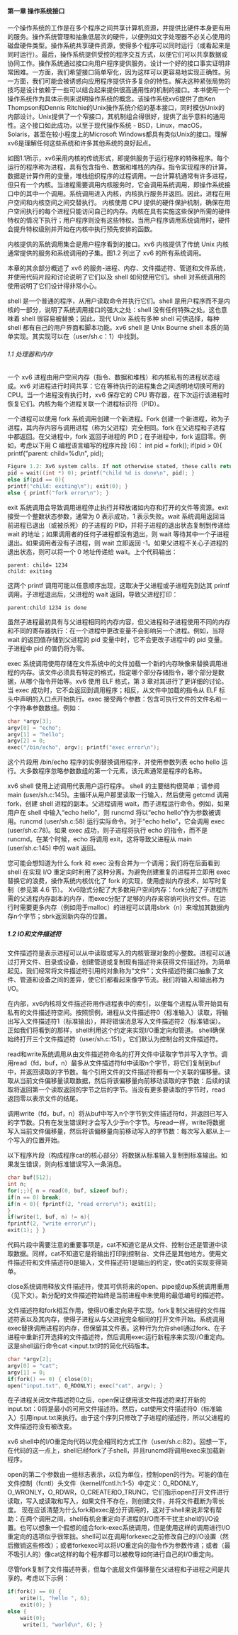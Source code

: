 #### 第一章 操作系统接口
一个操作系统的工作是在多个程序之间共享计算机资源，并提供比硬件本身更有用的服务。操作系统管理和抽象低层次的硬件，以便例如文字处理器不必关心使用的磁盘硬件类型。操作系统共享硬件资源，使得多个程序可以同时运行（或看起来是同时运行）。最后，操作系统提供受控的程序交互方式，以便它们可以共享数据或协同工作。操作系统通过接口向用户程序提供服务。设计一个好的接口事实证明非常困难。一方面，我们希望接口简单窄化，因为这样可以更容易地实现正确性。另一方面，我们可能会被诱惑向应用程序提供许多复杂的特性。解决这种紧张局势的技巧是设计依赖于一些可以结合起来提供很高通用性的机制的接口。本书使用一个操作系统作为具体示例来说明操作系统的概念。该操作系统xv6提供了由Ken Thompson和Dennis Ritchie的Unix操作系统介绍的基本接口，同时模仿Unix的内部设计。Unix提供了一个窄接口，其机制组合得很好，提供了出乎意料的通用性。这个接口如此成功，以至于现代操作系统 - BSD，Linux，macOS，Solaris，甚至在较小程度上的Microsoft Windows都具有类似Unix的接口。理解xv6是理解任何这些系统和许多其他系统的良好起点。

如图1.1所示，xv6采用内核的传统形式，即提供服务于运行程序的特殊程序。每个运行的程序称为进程，具有包含指令、数据和堆栈的内存。指令实现程序的计算，数据是计算作用的变量，堆栈组织程序的过程调用。一台计算机通常有许多进程，但只有一个内核。当进程需要调用内核服务时，它会调用系统调用，即操作系统接口中的其中一个调用。系统调用进入内核，内核执行服务并返回。因此，进程在用户空间和内核空间之间交替执行。
内核使用 CPU 提供的硬件保护机制，确保在用户空间执行的每个进程只能访问自己的内存。内核在具有实施这些保护所需的硬件特权的情况下执行；用户程序则没有这些特权。当用户程序调用系统调用时，硬件会提升特权级别并开始在内核中执行预先安排的函数。

内核提供的系统调用集合是用户程序看到的接口。xv6 内核提供了传统 Unix 内核通常提供的服务和系统调用的子集。图1.2 列出了 xv6 的所有系统调用。

本章的其余部分概述了 xv6 的服务-进程、内存、文件描述符、管道和文件系统，并使用代码片段和讨论说明了它们以及 shell 如何使用它们。shell 对系统调用的使用说明了它们设计得非常小心。

shell 是一个普通的程序，从用户读取命令并执行它们。shell 是用户程序而不是内核的一部分，说明了系统调用接口的强大之处：shell 没有任何特殊之处。这也意味着 shell 很容易被替换；因此，现代 Unix 系统有多种 shell 可供选择，每种 shell 都有自己的用户界面和脚本功能。xv6 shell 是 Unix Bourne shell 本质的简单实现。其实现可以在（user/sh.c：1）中找到。
###### 1.1 处理器和内存
一个 xv6 进程由用户空间内存（指令、数据和堆栈）和内核私有的进程状态组成。xv6 对进程进行时间共享：它在等待执行的进程集合之间透明地切换可用的 CPU。当一个进程没有执行时，xv6 保存它的 CPU 寄存器，在下次运行该进程时恢复它们。内核为每个进程关联一个进程标识符（PID）。

一个进程可以使用 fork 系统调用创建一个新进程。Fork 创建一个新进程，称为子进程，其内存内容与调用进程（称为父进程）完全相同。fork 在父进程和子进程中都返回。在父进程中，fork 返回子进程的 PID；在子进程中，fork 返回零。例如，考虑以下用 C 编程语言编写的程序片段 [6]：
int pid = fork(); if(pid > 0){ printf("parent: child=%d\n", pid);
```c++
Figure 1.2: Xv6 system calls. If not otherwise stated, these calls return 0 for no error, and -1 if there’s an error. 
pid = wait((int *) 0); printf("child %d is done\n", pid); } 
else if(pid == 0){ 
printf("child: exiting\n"); exit(0); } 
else { printf("fork error\n"); }
```
exit 系统调用会导致调用进程停止执行并释放诸如内存和打开的文件等资源。exit 接受一个整数状态参数，通常为 0 表示成功，1 表示失败。wait 系统调用返回当前进程已退出（或被杀死）的子进程的 PID，并将子进程的退出状态复制到传递给 wait 的地址；如果调用者的任何子进程都没有退出，则 wait 等待其中一个子进程退出。如果调用者没有子进程，则 wait 立即返回 -1。如果父进程不关心子进程的退出状态，则可以将一个 0 地址传递给 wait。上个代码输出：
```
parent: child= 1234
child: exiting
```
这两个 printf 调用可能以任意顺序出现，这取决于父进程或子进程先到达其 printf 调用。子进程退出后，父进程的 wait 返回，导致父进程打印：
```
parent:child 1234 is done
```
虽然子进程最初具有与父进程相同的内存内容，但父进程和子进程使用不同的内存和不同的寄存器执行：在一个进程中更改变量不会影响另一个进程。例如，当将 wait 的返回值存储到父进程的 pid 变量中时，它不会更改子进程中的 pid 变量。子进程中 pid 的值仍将为零。

exec 系统调用使用存储在文件系统中的文件加载一个新的内存映像来替换调用进程的内存。该文件必须具有特定的格式，指定哪个部分存储指令，哪个部分是数据，从哪个指令开始等。xv6 使用 ELF 格式，第 3 章对其进行了更详细的讨论。当 exec 成功时，它不会返回到调用程序；相反，从文件中加载的指令从 ELF 标头中声明的入口点开始执行。exec 接受两个参数：包含可执行文件的文件名和一个字符串参数数组。例如：
```c++
char *argv[3]; 
argv[0] = "echo"; 
argv[1] = "hello"; 
argv[2] = 0; 
exec("/bin/echo", argv); printf("exec error\n");
```
这个片段用 /bin/echo 程序的实例替换调用程序，并使用参数列表 echo hello 运行。大多数程序忽略参数数组的第一个元素，该元素通常是程序的名称。

xv6 shell 使用上述调用代表用户运行程序。 shell 的主要结构很简单；请参阅 main (user/sh.c:145)。主循环从用户那里读取一行输入，然后使用 getcmd 调用 fork，创建 shell 进程的副本。父进程调用 wait，而子进程运行命令。例如，如果用户在 shell 中输入“echo hello”，则 runcmd 将以“echo hello”作为参数被调用。runcmd (user/sh.c:58) 运行实际命令。对于“echo hello”，它会调用 exec (user/sh.c:78)。如果 exec 成功，则子进程将执行 echo 的指令，而不是 runcmd。在某个时候，echo 将调用 exit，这将导致父进程从 main (user/sh.c:145) 中的 wait 返回。

您可能会想知道为什么 fork 和 exec 没有合并为一个调用；我们将在后面看到 shell 在实现 I/O 重定向时利用了这种分离。为避免创建重复的进程并立即用 exec 替换它的浪费，操作系统内核优化了 fork 的实现，使用虚拟内存技术，如写时复制（参见第 4.6 节）。
Xv6隐式分配了大多数用户空间内存：fork分配了子进程所需的父进程内存副本的内存，而exec分配了足够的内存来容纳可执行文件。在运行时需要更多内存（例如用于malloc）的进程可以调用sbrk（n）来增加其数据内存n个字节；sbrk返回新内存的位置。
##### 1.2 IO和文件描述符
文件描述符是表示进程可以从中读取或写入的内核管理对象的小整数。进程可以通过打开文件、目录或设备，创建管道或复制现有描述符来获得文件描述符。为简单起见，我们经常将文件描述符引用的对象称为“文件”；文件描述符接口抽象了文件、管道和设备之间的差异，使它们都看起来像字节流。我们将输入和输出称为 I/O。

在内部，xv6内核将文件描述符用作进程表中的索引，以便每个进程从零开始具有私有的文件描述符空间。按照惯例，进程从文件描述符0（标准输入）读取，将输出写入文件描述符1（标准输出），并将错误消息写入文件描述符2（标准错误）。正如我们将看到的那样，shell利用这个约定来实现I/O重定向和管道。 shell确保始终打开三个文件描述符（user/sh.c:151），它们默认为控制台的文件描述符。

read和write系统调用从由文件描述符命名的打开文件中读取字节并写入字节。调用read（fd，buf，n）最多从文件描述符fd中读取n个字节，将它们复制到buf中，并返回读取的字节数。每个引用文件的文件描述符都有一个关联的偏移量。读取从当前文件偏移量读取数据，然后将该偏移量向前移动读取的字节数：后续的读取将返回第一个读取返回的字节之后的字节。当没有更多要读取的字节时，read返回零以表示文件的结尾。

调用write（fd，buf，n）将从buf中写入n个字节到文件描述符fd，并返回已写入的字节数。只有在发生错误时才会写入少于n个字节。与read一样，write将数据写入当前文件偏移量，然后将该偏移量向前移动写入的字节数：每次写入都从上一个写入的位置开始。

以下程序片段（构成程序cat的核心部分）将数据从标准输入复制到标准输出。如果发生错误，则向标准错误写入一条消息。
```c++
char buf[512]; 
int n; 
for(;;){ n = read(0, buf, sizeof buf); 
if(n == 0) break; 
if(n < 0){ fprintf(2, "read error\n"); exit(1); 
}
if(write(1, buf, n) != n){ 
fprintf(2, "write error\n");
exit(1); } }
```
代码片段中需要注意的重要事项是，cat不知道它是从文件、控制台还是管道中读取数据。同样，cat不知道它是将输出打印到控制台、文件还是其他地方。使用文件描述符和文件描述符0是输入，文件描述符1是输出的约定，使cat的实现变得简单。

close系统调用释放文件描述符，使其可供将来的open、pipe或dup系统调用重用（见下文）。新分配的文件描述符始终是当前进程中未使用的最低编号的描述符。

文件描述符和fork相互作用，使得I/O重定向易于实现。fork复制父进程的文件描述符表以及其内存，使得子进程从与父进程完全相同的打开文件开始。系统调用exec替换调用进程的内存，但保留其文件表。这种行为允许shell通过fork、在子进程中重新打开选择的文件描述符，然后调用exec运行新程序来实现I/O重定向。这是shell运行命令cat <input.txt时的简化代码版本。
```c++
char *argv[2]; 
argv[0] = "cat"; 
argv[1] = 0; 
if(fork() == 0) { close(0); 
open("input.txt", O_RDONLY); exec("cat", argv); }
```
在子进程关闭文件描述符0之后，open保证使用该文件描述符来打开新的input.txt：0将是最小的可用文件描述符。然后，cat使用文件描述符0（标准输入）引用input.txt来执行。由于这个序列只修改了子进程的描述符，所以父进程的文件描述符没有被改变。

xv6 shell中的I/O重定向代码以完全相同的方式工作（user/sh.c:82）。回想一下，在代码的这一点上，shell已经fork了子shell，并且runcmd将调用exec来加载新程序。

open的第二个参数由一组标志表示，以位为单位，控制open的行为。可能的值在文件控制（fcntl）头文件（kernel/fcntl.h:1-5）中定义：O_RDONLY，O_WRONLY，O_RDWR，O_CREATE和O_TRUNC，它们指示open打开文件进行读取，写入或读取和写入，如果文件不存在，则创建文件，并将文件截断为零长度。
现在应该清楚为什么fork和exec是分开调用的，这对于shell来说非常有帮助：在两个调用之间，shell有机会重定向子进程的I/O而不干扰主shell的I/O设置。也可以想象一个假想的组合fork-exec系统调用，但是使用这样的调用进行I/O重定向的选项似乎很笨拙。shell可以在调用forkexec之前修改自己的I/O设置（然后撤销这些修改）；或者forkexec可以将I/O重定向的指令作为参数传递；或者（最不吸引人的）像cat这样的每个程序都可以被教导如何进行自己的I/O重定向。

尽管fork复制了文件描述符表，但每个底层文件偏移量在父进程和子进程之间是共享的。考虑以下示例：
```c++
if(fork() == 0) { 
    write(1, "hello ", 6); 
    exit(0); } 
else { 
    wait(0); 
     write(1, "world\n", 6); }
```
